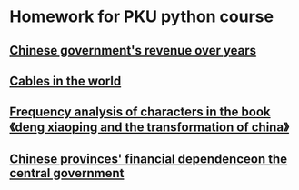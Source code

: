 # Homework for PKU python course

## [Chinese government's revenue over years][1]
## [Cables in the world][2]
## [Frequency analysis of characters in the book 《deng xiaoping and the transformation of china》][3]
## [Chinese provinces' financial dependenceon the central government][4]

[1]: Kudalf.github.io/blhx.html
[2]: Kudalf.github.io/cable.html
[3]: Kudalf.github.io/dengxiaoping.html
[4]: Kudalf.github.io/%E5%9C%B0%E6%96%B9%E5%AF%B9%E4%B8%AD%E5%A4%AE%E8%B4%A2%E6%94%BF%E4%BE%9D%E8%B5%96%E5%BA%A6%E5%9C%B0%E5%9B%BE_map.html
